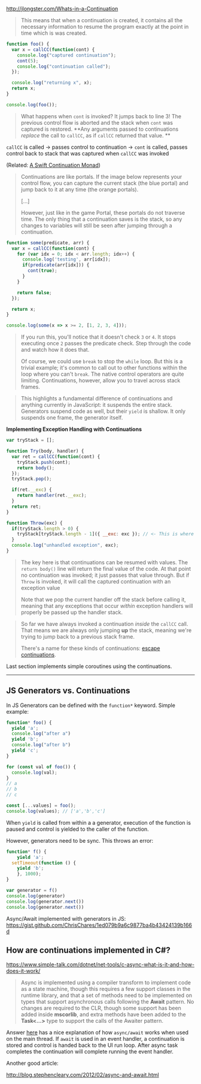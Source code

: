 http://jlongster.com/Whats-in-a-Continuation

> This means that when a continuation is created, it contains all the necessary information to resume the program exactly at the point in time which is was created.

```javascript
function foo() {
  var x = callCC(function(cont) {
    console.log("captured continuation");
    cont(5);
    console.log("continuation called");
  });

  console.log("returning x", x);
  return x;
}

console.log(foo());

```



> What happens when `cont` is invoked? It jumps back to line 3! The previous control flow is aborted and the stack when `cont` was captured is restored. **Any arguments passed to continuations *replace* the call to `callCC`, as if `callCC` returned that value. **

`callCC` is called -> passes control to continuation -> `cont` is called, passes control back to stack that was captured when `callCC` was invoked

(Related: [A Swift Continuation Monad](https://gist.github.com/CodaFi/2186a73bdfb9fff79c26))

> Continuations are like portals. If the image below represents your control flow, you can capture the current stack (the blue portal) and jump back to it at any time (the orange portals).
>
> [...]
>
> However, just like in the game Portal, these portals do not traverse time. The only thing that a continuation saves is the stack, so any changes to variables will still be seen after jumping through a continuation.

```javascript
function some(predicate, arr) {
  var x = callCC(function(cont) {
    for (var idx = 0; idx < arr.length; idx++) {
      console.log('testing', arr[idx]);
      if(predicate(arr[idx])) {
        cont(true);
      }
    }

    return false;
  });

  return x;
}

console.log(some(x => x >= 2, [1, 2, 3, 4]));	
```

> If you run this, you'll notice that it doesn't check `3` or `4`. It stops executing once `2` passes the predicate check. Step through the code and watch how it does that.
>
> Of course, we could use `break` to stop the `while` loop. But this is a trivial example; it's common to call out to other functions within the loop where you can't `break`. The native control operators are quite limiting. Continuations, however, allow you to travel across stack frames.

> This highlights a fundamental difference of continuations and anything currently in JavaScript: it suspends the entire stack. Generators suspend code as well, but their `yield` is shallow. It only suspends one frame, the generator itself.

**Implementing Exception Handling with Continuations**

```javascript
var tryStack = [];

function Try(body, handler) {
  var ret = callCC(function(cont) {
    tryStack.push(cont);
    return body();
  });
  tryStack.pop();

  if(ret.__exc) {
    return handler(ret.__exc);
  }
  return ret;
}

function Throw(exc) {
  if(tryStack.length > 0) {
    tryStack[tryStack.length - 1]({ __exc: exc }); // <- This is where continuation is invoked
  }
  console.log("unhandled exception", exc);
}
```

> The key here is that continuations can be resumed with values. The `return body()` line will return the final value of the code. At that point no continuation was invoked; it just passes that value through. But if `Throw` is invoked, it will call the captured continuation with an exception value
>
> Note that we pop the current handler off the stack before calling it, meaning that any exceptions that occur *within* exception handlers will properly be passed up the handler stack.

> So far we have always invoked a continuation *inside* the `callCC` call. That means we are always only jumping **up** the stack, meaning we're trying to jump back to a previous stack frame.
>
> There's a name for these kinds of continuations: [escape continuations](https://docs.racket-lang.org/reference/cont.html#%28def._%28%28quote._~23~25kernel%29._call-with-escape-continuation%29%29). 

Last section implements simple coroutines using the continuations.

---

## JS Generators vs. Continuations

In JS Generators can be defined with the `function*` keyword. Simple example:

```javascript
function* foo() {
  yield 'a';
  console.log("after a")
  yield 'b';
  console.log("after b")
  yield 'c';
}

for (const val of foo()) {
  console.log(val);
}
// a
// b
// c

const [...values] = foo();
console.log(values); // ['a','b','c']

```

When `yield` is called from within a a generator, execution of the function is paused and control is yielded to the caller of the function.



However, generators need to be sync. This throws an error:

```javascript
function* f() {
	yield 'a';
  setTimeout(function () {
  	yield 'b';
	}, 1000);
}

var generator = f()
console.log(generator)
console.log(generator.next())
console.log(generator.next())
```

Async/Await implemented with generators in JS: https://gist.github.com/ChrisChares/1ed079b9a6c9877ba4b43424139b166d

## How are continuations implemented in C#? 

https://www.simple-talk.com/dotnet/net-tools/c-async-what-is-it-and-how-does-it-work/



> Async is implemented using a compiler transform to implement code as a state machine, though this requires a few support classes in the runtime library, and that a set of methods need to be implemented on types that support asynchronous calls following the **Await** pattern. No changes are required to the CLR, though some support has been added inside **mscorlib**, and extra methods have been added to the **Task<…>** type to support the calls of the Awaiter pattern.

Answer [here](https://stackoverflow.com/questions/37667499/async-await-is-the-main-thread-suspended) has a nice explanation of how `async/await` works when used on the main thread. If `await` is used in an event handler, a continuation is stored and control is handed back to the UI run loop. After async task completes the continuation will complete running the event handler.



Another good article:

http://blog.stephencleary.com/2012/02/async-and-await.html